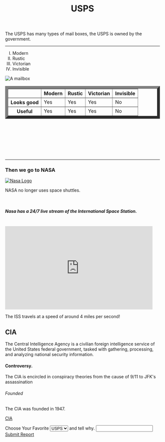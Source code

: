 
<html>
<body>
  <head>
    <meta charset="utf-8">
  <meta name="viewport" content="width=device-width, initial-scale=1">
  <link rel="stylesheet" href="https://maxcdn.bootstrapcdn.com/bootstrap/3.3.7/css/bootstrap.min.css">
  <script src="https://ajax.googleapis.com/ajax/libs/jquery/3.2.1/jquery.min.js"></script>
  <script src="https://maxcdn.bootstrapcdn.com/bootstrap/3.3.7/js/bootstrap.min.js"></script>

  </head>
<header>
<h1>USPS</h1>
</header>
<div class="lazer">
<p>The USPS has many types of mail boxes, the USPS is owned by the government.</p>
<hr>
<aside>
<ol type="I">
<li>Modern</li>
<li>Rustic</li>
<li>Victorian</li>
<li>Invisible</li>
</ol>
  </aside
  <a href="https://en.wikipedia.org/wiki/Letter_box" target="_blank">
  <img src="http://www.signkwik.com/images/mailboxes/black-metal-mailbox.jpg" alt="A mailbox">
  </a>




<div id="tableid11341">
<table border="9.872365">
<tr>
<th>      </th>
<th>Modern</th>
<th>Rustic</th>
<th>Victorian</th>
<th>Invisible</th>
</tr>
<tr>
<th>Looks good</th>
<td>Yes</td>
<td>Yes</td>
<td>Yes</td>
<td>No</td>
</tr>
<tr>
<th>Useful</th>
<td>Yes</td>
<td>Yes</td>
<td>Yes</td>
<td>No</td>
</tr>
</table>
</div>



<br />
<br />
<br />
<br />
<br />
<br />
<hr>
<div class="nasa">
<h3>Then we go to NASA</h3>
<a href="https://www.nasa.gov/" target="_blank"><img src="https://encrypted-tbn0.gstatic.com/images?q=tbn:ANd9GcRCBYycm791j-fgPOVFx08I6DQXtr28dssvAMp5A7_Lz8xctMQe" alt="Nasa Logo">
</a>
<p>NASA no longer uses space shuttles.</p>
<br />
<h5>Nasa has a 24/7 live stream of the International Space Station.</h5>
<br   />
<iframe width="480" height="270" src="https://www.ustream.tv/embed/17074538?html5ui" scrolling="no" allowfullscreen webkitallowfullscreen frameborder="0" style="border: 0 none transparent;" ></iframe>
<p>The ISS travels at a speed of around 4 miles per second!</p>
</div>
<div class="web-information-cia">
<h2>CIA</h2>
<div class="ciap1">
<p>The Central Intelligence Agency is a civilian foreign intelligence service of the United States federal government, tasked with gathering, processing, and analyzing national security information.</p>
<h4>Controversy.</h4>
<p>The CIA is encircled in conspiracy theories from the cause of 9/11 to JFK's assassination</p>
<h6>Founded</h6>
<p>The CIA was founded in 1947.<p>
<a href="http://www.cia.gov">CIA</a>

<div class="decischoice">
<label for="sel1">Choose Your Favorite</label>
<select class="form-control" id="sel1">
<option>USPS</option>
<option>NASA</option>
<option>CIA</option>
</select>
<label  for="input1">and tell why.</label>
<input class="form-group" id="usr" type="text">
<a href="#" class="btn" role="button">Submit Report</a>

</div>

